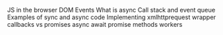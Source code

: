 JS in the browser
DOM
Events
What is async
Call stack and event queue
Examples of sync and async code
Implementing xmlhttprequest wrapper
callbacks vs promises
async await
promise methods
workers
